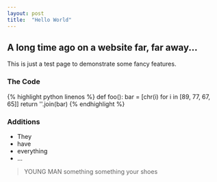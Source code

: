```yaml
---
layout: post
title:  "Hello World"
---
```


A long time ago on a website far, far away...
---------------------------------------------
This is just a test page to demonstrate some fancy features.

### The Code

{% highlight python linenos %}
def foo():
	bar = [chr(i) for i in [89, 77, 67, 65]]
	return ''.join(bar)
{% endhighlight %}

### Additions

* They 
* have 
* everything
* ...

> YOUNG MAN
> something something your shoes
